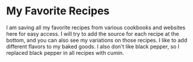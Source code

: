 # My Favorite Recipes

I am saving all my favorite recipes from various cookbooks and websites here for easy access. I will try to add the source for each recipe at the bottom, and you can also see my variations on those recipes. I like to add different flavors to my baked goods. I also don't like black pepper, so I replaced black pepper in all recipes with cumin.